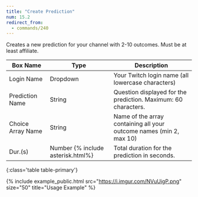 ```yaml
---
title: "Create Prediction"
num: 15.2
redirect_from:
  - commands/240
---
```


Creates a new prediction for your channel with 2-10 outcomes. Must be at least affiliate.

| Box Name | Type | Description | 
|-------|--------|--------
|Login Name | Dropdown |Your Twitch login name (all lowercase characters)
|Prediction Name|String|Question displayed for the prediction. Maximum: 60 characters.
|Choice Array Name|String|Name of the array containing all your outcome names (min 2, max 10)
|Dur.(s)|Number {% include asterisk.html%}|Total duration for the prediction in seconds.
{:class='table table-primary'}

{% include example_public.html src="https://i.imgur.com/NVuUigP.png" size="50" title="Usage Example" %} 







